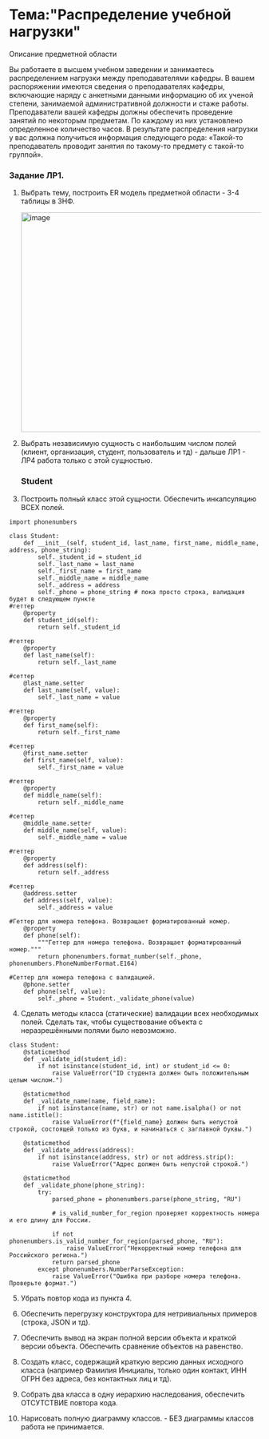 # Тема:"Распределение учебной нагрузки"
Описание предметной области

Вы работаете в высшем учебном заведении и занимаетесь распределением нагрузки между преподавателями кафедры. В вашем распоряжении имеются сведения о преподавателях кафедры, включающие наряду с анкетными данными информацию об их ученой степени, занимаемой административной должности и стаже работы. Преподаватели вашей кафедры должны обеспечить проведение занятий по некоторым предметам. По каждому из них установлено определенное количество часов. В результате распределения нагрузки у вас должна получиться информация следующего рода: «Такой-то преподаватель проводит занятия по такому-то предмету с такой-то группой».

### Задание ЛР1.

1. Выбрать тему, построить ER модель предметной области - 3-4 таблицы в 3НФ.


   <img width="1248" height="439" alt="image" src="https://github.com/user-attachments/assets/5a1e7251-a70c-40c8-8ab7-46bdc4693af5" />


2. Выбрать независимую сущность с наибольшим числом полей (клиент, организация, студент, пользователь и тд) - дальше ЛР1 - ЛР4 работа только с этой сущностью.


    ### Student
   

4. Построить полный класс этой сущности. Обеспечить инкапсуляцию ВСЕХ полей.

```
import phonenumbers

class Student:
    def __init__(self, student_id, last_name, first_name, middle_name, address, phone_string):
        self._student_id = student_id
        self._last_name = last_name
        self._first_name = first_name
        self._middle_name = middle_name
        self._address = address
        self._phone = phone_string # пока просто строка, валидация будет в следующем пункте
#геттер
    @property
    def student_id(self):
        return self._student_id

#геттер
    @property
    def last_name(self):
        return self._last_name

#сеттер
    @last_name.setter
    def last_name(self, value):
        self._last_name = value

#геттер
    @property
    def first_name(self):
        return self._first_name

#сеттер
    @first_name.setter
    def first_name(self, value):
        self._first_name = value

#геттер
    @property
    def middle_name(self):
        return self._middle_name

#сеттер
    @middle_name.setter
    def middle_name(self, value):
        self._middle_name = value

#геттер
    @property
    def address(self):
        return self._address

#сеттер
    @address.setter
    def address(self, value):
        self._address = value
        
#Геттер для номера телефона. Возвращает форматированный номер.
    @property
    def phone(self):
        """Геттер для номера телефона. Возвращает форматированный номер."""
        return phonenumbers.format_number(self._phone, phonenumbers.PhoneNumberFormat.E164)

#Сеттер для номера телефона с валидацией.
    @phone.setter
    def phone(self, value):
        self._phone = Student._validate_phone(value)
```

        
4. Сделать методы класса (статические) валидации всех необходимых полей. Сделать так, чтобы существование объекта с неразрешёнными полями было невозможно.

```
class Student:
    @staticmethod
    def _validate_id(student_id):
        if not isinstance(student_id, int) or student_id <= 0:
            raise ValueError("ID студента должен быть положительным целым числом.")

    @staticmethod
    def _validate_name(name, field_name):
        if not isinstance(name, str) or not name.isalpha() or not name.istitle():
            raise ValueError(f"{field_name} должен быть непустой строкой, состоящей только из букв, и начинаться с заглавной буквы.")

    @staticmethod
    def _validate_address(address):
        if not isinstance(address, str) or not address.strip():
            raise ValueError("Адрес должен быть непустой строкой.")

    @staticmethod
    def _validate_phone(phone_string):
        try:
            parsed_phone = phonenumbers.parse(phone_string, "RU")

            # is_valid_number_for_region проверяет корректность номера и его длину для России.

            if not phonenumbers.is_valid_number_for_region(parsed_phone, "RU"):
                raise ValueError("Некорректный номер телефона для Российского региона.")
            return parsed_phone
        except phonenumbers.NumberParseException:
            raise ValueError("Ошибка при разборе номера телефона. Проверьте формат.")
```

5. Убрать повтор кода из пункта 4.

6. Обеспечить перегрузку конcтруктора для нетривиальных примеров (строка, JSON и тд).

7. Обеспечить вывод на экран полной версии объекта и краткой версии объекта. Обеспечить сравнение объектов на равенство.

8. Создать класс, содержащий краткую версию данных исходного класса (например Фамилия Инициалы, только один контакт, ИНН ОГРН без адреса, без контактных лиц и тд).

9. Собрать два класса в одну иерархию наследования, обеспечить ОТСУТСТВИЕ повтора кода.

10. Нарисовать полную диаграмму классов. - БЕЗ диаграммы классов работа не принимается.
   
